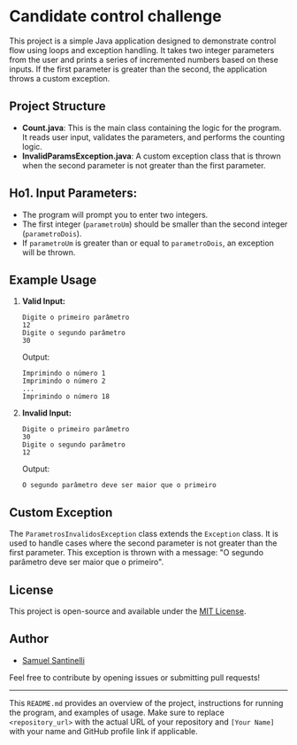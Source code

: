 # Candidate control challenge

This project is a simple Java application designed to demonstrate control flow using loops and exception handling. It takes two integer parameters from the user and prints a series of incremented numbers based on these inputs. If the first parameter is greater than the second, the application throws a custom exception.

## Project Structure

- **Count.java**: This is the main class containing the logic for the program. It reads user input, validates the parameters, and performs the counting logic.
- **InvalidParamsException.java**: A custom exception class that is thrown when the second parameter is not greater than the first parameter.

## Ho1. **Input Parameters:**
   - The program will prompt you to enter two integers.
   - The first integer (`parametroUm`) should be smaller than the second integer (`parametroDois`).
   - If `parametroUm` is greater than or equal to `parametroDois`, an exception will be thrown.

## Example Usage

1. **Valid Input:**
   ```
   Digite o primeiro parâmetro
   12
   Digite o segundo parâmetro
   30
   ```

   Output:
   ```
   Imprimindo o número 1
   Imprimindo o número 2
   ...
   Imprimindo o número 18
   ```

2. **Invalid Input:**
   ```
   Digite o primeiro parâmetro
   30
   Digite o segundo parâmetro
   12
   ```

   Output:
   ```
   O segundo parâmetro deve ser maior que o primeiro
   ```

## Custom Exception

The `ParametrosInvalidosException` class extends the `Exception` class. It is used to handle cases where the second parameter is not greater than the first parameter. This exception is thrown with a message: "O segundo parâmetro deve ser maior que o primeiro".

## License

This project is open-source and available under the [MIT License](LICENSE).

## Author

- [Samuel Santinelli](https://github.com/samuel-santinelli)

Feel free to contribute by opening issues or submitting pull requests!

---

This `README.md` provides an overview of the project, instructions for running the program, and examples of usage. Make sure to replace `<repository_url>` with the actual URL of your repository and `[Your Name]` with your name and GitHub profile link if applicable.
